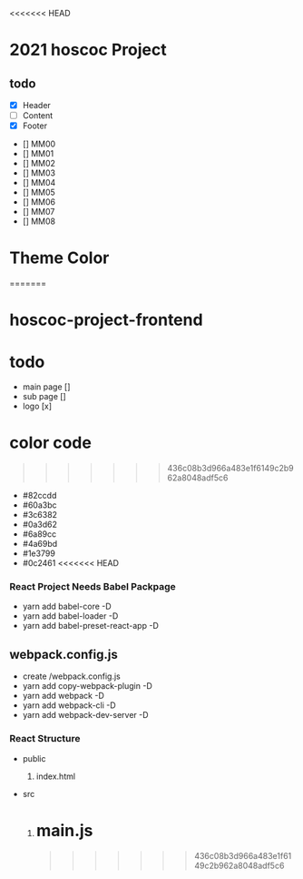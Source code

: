 <<<<<<< HEAD

# 2021 hoscoc Project

## todo

- [x] Header
- [ ] Content
- [x] Footer

- [] MM00
- [] MM01
- [] MM02
- [] MM03
- [] MM04
- [] MM05
- [] MM06
- [] MM07
- [] MM08

# Theme Color

=======

# hoscoc-project-frontend

# todo

- main page []
- sub page []
- logo [x]

# color code

> > > > > > > 436c08b3d966a483e1f6149c2b962a8048adf5c6

- #82ccdd
- #60a3bc
- #3c6382
- #0a3d62
- #6a89cc
- #4a69bd
- #1e3799
- #0c2461
  <<<<<<< HEAD

### React Project Needs Babel Packpage

- yarn add babel-core -D
- yarn add babel-loader -D
- yarn add babel-preset-react-app -D

## webpack.config.js

- create /webpack.config.js
- yarn add copy-webpack-plugin -D
- yarn add webpack -D
- yarn add webpack-cli -D
- yarn add webpack-dev-server -D

### React Structure

- public
  1. index.html
- src

  1. # main.js
     > > > > > > > 436c08b3d966a483e1f6149c2b962a8048adf5c6
